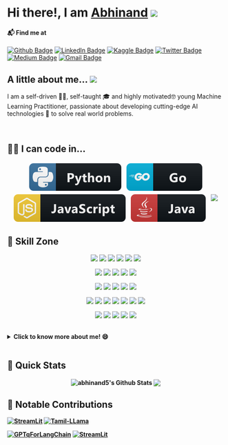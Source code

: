 <h1> Hi there!, I am <a href="https://github.com/abhinand5">Abhinand</a> <img src="https://emojis.slackmojis.com/emojis/images/1531849430/4246/blob-sunglasses.gif?1531849430" width="30px"> </h1>

#### 📬 Find me at 
[![Github Badge](http://img.shields.io/badge/-GitHub-black?style=flat-square&logo=twitter&logoColor=white&link=https://github.com/abhinand5)](https://github.com/abhinand5) [![LinkedIn Badge](https://img.shields.io/badge/-LinkedIn-blue?style=flat-square&logo=Linkedin&logoColor=white&link=https://www.linkedin.com/in/abhinand-05/)](https://linkedin.com/in/abhinand-05) [![Kaggle Badge](http://img.shields.io/badge/-Kaggle-black?style=flat-square&logo=kaggle&link=https://www.kaggle.com/abhinand05/)](https://www.kaggle.com/abhinand05) [![Twitter Badge](http://img.shields.io/badge/-Twitter-9cf?style=flat-square&logo=twitter&logoColor=darkblue&link=https://twitter.com/abhinand5899)](https://twitter.com/abhinand5899)  [![Medium Badge](https://img.shields.io/badge/-Medium-black?style=flat-square&logo=Medium&link=https://medium.com/@abhinand05)](https://medium.com/@abhinand05) [![Gmail Badge](https://img.shields.io/badge/-Gmail-d14836?style=flat-square&logo=Gmail&logoColor=white&link=mailto:abhinandb.ml@gmail.com)](mailto:abhinandb.ml@gmail.com)



## A little about me...  <img src="https://media.giphy.com/media/VgCDAzcKvsR6OM0uWg/giphy.gif" width="50">

I am a self-driven 👨‍💻, self-taught 🎓 and highly motivated🤓 young Machine Learning Practitioner, passionate about developing cutting-edge AI technologies 💫 to solve real world problems.  <br/>

<br/>

## 👨‍💻 I can code in...
<p align="center">
  <!-- For more icons please follow  https://github.com/MikeCodesDotNET/ColoredBadges -->
  <img src="https://raw.githubusercontent.com/8bithemant/8bithemant/master/svg/dev/languages/python.svg" alt="python" style="vertical-align:top; margin:4px">  
    <img src="https://raw.githubusercontent.com/MikeCodesDotNET/ColoredBadges/master/svg/dev/languages/go.svg" alt="go" style="vertical-align:top; margin:4px">
    <img src="https://raw.githubusercontent.com/MikeCodesDotNET/ColoredBadges/master/svg/dev/languages/js.svg" alt="JavaScript" style="vertical-align:top; margin:4px">
    <img src="https://raw.githubusercontent.com/MikeCodesDotNET/ColoredBadges/master/svg/dev/languages/java.svg" alt="Java" style="vertical-align:top; margin:4px">
    <img src="https://img.shields.io/badge/C++%20-%2300599C.svg?&style=for-the-badge&logo=c%2B%2B&ogoColor=white" style="vertical-align:top; margin:4px"/>
</p>



##  🤹 Skill Zone
<p align="center">
<img src="https://img.shields.io/badge/TensorFlow%20-%23FF6F00.svg?&style=for-the-badge&logo=TensorFlow&logoColor=white" /> <img src="https://img.shields.io/badge/PyTorch-black?&style=for-the-badge&logo=pytorch&logoColor=red"/> <img src="https://img.shields.io/badge/Keras%20-%23D00000.svg?&style=for-the-badge&logo=Keras&logoColor=white"/> <img src="https://img.shields.io/badge/Numpy-013220?&style=for-the-badge&logo=numpy"/> <img src="https://img.shields.io/badge/Pandas-130654?&style=for-the-badge&logo=pandas"/> <img src="https://img.shields.io/badge/Scikit--Learn-grey?&style=for-the-badge&logo=scikit-learn"/> 
</p>

<p align="center">
  <img src="https://img.shields.io/badge/FastAPI-lightblue?&style=for-the-badge&logo=fastapi"/> <img src="https://img.shields.io/badge/Flask-grey?&style=for-the-badge&logo=flask"/> <img src="https://img.shields.io/badge/Go--Gin-blue?&style=for-the-badge&logo=go&logoColor=white"/> <img src="https://img.shields.io/badge/Node--Js-green?&style=for-the-badge&logo=node.js&logoColor=white"/> <img src="https://img.shields.io/badge/Express.js-404D59?style=for-the-badge" />
</p>

<p align="center">
<img src="https://img.shields.io/badge/github%20-%23121011.svg?&style=for-the-badge&logo=github&logoColor=white"/> <img src="https://img.shields.io/badge/git%20-%23F05033.svg?&style=for-the-badge&logo=git&logoColor=white"/> <img src="https://img.shields.io/badge/Postgres-lightblue?&style=for-the-badge&logo=postgresql&logoColor=black"/> <img src="https://img.shields.io/badge/MongoDB-black?&style=for-the-badge&logo=mongodb"/> <img src="https://img.shields.io/badge/Linux-black?&style=for-the-badge&logo=linux&logoColor=white"/>
</p>

<p align="center">
<img src="https://img.shields.io/badge/docker-white?&style=for-the-badge&logo=Docker&logoColor=blue"/> <img src="https://img.shields.io/badge/Kubernetes-white?&style=for-the-badge&logo=kubernetes&logoColor=blue"/> <img src="https://img.shields.io/badge/AWS-FF9900?style=for-the-badge&logo=amazonaws&logoColor=white" /> <img src="https://img.shields.io/badge/GCP-blue?style=for-the-badge&logo=google-cloud&logoColor=white" /> <img src="https://img.shields.io/badge/Spark-FF5C83?style=for-the-badge&logo=Spark AR&logoColor=white" /> <img src="https://img.shields.io/badge/Airflow-white?style=for-the-badge&logo=Apache%20Airflow&logoColor=blue" /> <img src="https://img.shields.io/badge/kubeflow-blue?style=for-the-badge&logo=Kubeflow&logoColor=blue" /> 
</p>

<p align="center">
<img src="https://img.shields.io/badge/Terraform-lightblue?style=for-the-badge&logo=terraform&logoColor=purple" /> <img src="https://img.shields.io/badge/Ansible-white?style=for-the-badge&logo=ansible&logoColor=black" />  <img src="https://img.shields.io/badge/grafana-%23F46800.svg?style=for-the-badge&logo=grafana&logoColor=white"/> <img src="https://img.shields.io/badge/nginx-%23009639.svg?style=for-the-badge&logo=nginx&logoColor=white"/> <img src="https://img.shields.io/badge/InfluxDB-22ADF6?style=for-the-badge&logo=InfluxDB&logoColor=white"/> 
</p>

<br/>

<details>
  <summary><b>Click to know more about me! 😄 <b></summary>

## ⚡️ A Few Quick Facts

- 🔭 I’m currently working on something special!
- Learning ReactJS
- <img src="https://media.giphy.com/media/WUlplcMpOCEmTGBtBW/giphy.gif" width="30">  I enjoy working on
  - 📊 Machine Learning & Data Science
  - 🔤 Natural Language Processing
  - 🖼 Computer Vision
  - 🤖 Reinforcement Learning
  - Deploying ML Models and scaling them
  - ♾️ Literally any tech
- 📝 I write technical blogs and articles
- ⚽ Football fan
- 🧊 Speed Cuber! (Sorry couldn't find Rubik's cube emoji)
- 🎮 Game occasionally
- :book: Reading Books - (These days mostly tech :slightly_smiling_face:)
- I​n​ :heart: with Astronomy and everything about :milky_way: space eversince :baby: !  


### 🖥️ My DevSetup

<img src="https://img.shields.io/badge/-ROG--G14-F5F5F5?style=flat-square&logo=data%3Aimage%2Fpng%3Bbase64%2CiVBORw0KGgoAAAANSUhEUgAAACAAAAAgCAYAAABzenr0AAADbUlEQVRYR%2B2WbUxbVRjHfy2l0PLigEiARZw6JC5u8UuHJmp02UxBIosMp0Y3dFJfAAHRMWAjl8QofnAkC5uOvcDIBnthlC1DksWELFtCIrJkxsUsfjAojBZaStt7by99u6Yf%2BKTbkEJIDOfreZ7%2F%2F5f%2FeXLO0bDCS7PC%2FqwC%2FL8S%2BNRiydbpDaYYrS4rpKpuxab0HblwRLzfnC1JAs0Ndfk%2BWTqANj5PlIPamVnvsOj1NV4e6B560JBHDdBUV5sfDgUvh9Q4nc0h%2B11usa6%2Fv%2FPQEGhTIPcZuL1sCdTXl6fF%2BDW%2F%2BsPxGXenJLdXlHZcutT14wg8boQuFTqfhuPLBtBY8%2BHJgGp4b2JKmfEpXnNf35mRm%2FCaDjrmoGcN1ObA3LIANFbteTFI%2FNCEQxVFSdxm7e%2BKmNcH4IANGtbCnya4uKgZsFgsse3t7YF7NVdWVsYlaJSbNrd%2BvdsjFX5p7bwmwVEJihxQ%2FRRUuODcC%2FDtogDKyz8rOHz44CCg%2FpvAvopSwaUYm6acvj211o7eWOidgScD0LAeWiTIdsPmrTCyKIC91dXbXVJ8zLFjLf%2BIsKHqg00eJeYnmzPQ9lHvya%2BTYMAOhgRoyYI2INkObhUyXobgogCEz99NdymZN9zi1CZjXPJL6ZmpVwVBCAuCoHdNjg%2FfdaquksGz72RL0uAk%2BNLhuxSoD8F%2BDfSMg9UMbz7IPLJ%2Fz3tgX%2B3e69Oz4SupBlkNaZOetTvl0kfTw%2FvH7P6dObd%2F22a%2BdaPbBtJaOGWEPD%2FU6WCLCBfdsNMM56MDqCoziYE1%2FRpVLH4oMfF6KKx1ujzeZCY9BaVXTjfbQZsKB9PAvwEGIma34IIDzCJkFYE3KoBI8ydlZSZ5Lvb1xzL1G4Nh3atjE2Lzx93fb5yGdbOwIxc8eeCM1A7DOi3cmYaeQihdiPl9j2BeoKSkJDE3%2B%2BFXZL%2F%2B3NYTx78Ky2LTKBw1wjdfwB%2BRup8hNghWDxT4wVQIo0sGEBESBEHrmLSPJvzl2fX8D2cKZ6FiBjJUuJMEYymQkwBPKNBXBMULNV9QAvNi5e%2B%2F9ZwcSnu741Rb5XnQS7AlDPkqbDbCIwYYD8D2N8C2LAAR0d27y4o1AcMvnd2Hfv8vJkv6FtTU1BhaW1t9KwawVMbzOlF%2FSKIFWgVYTWA1gRVP4G8olVUweX3oIAAAAABJRU5ErkJggg%3D%3D"> <img src="https://img.shields.io/badge/Windows-555555.svg?&style=flat-square&logo=windows&logoColor=0078D6"> <img src="https://img.shields.io/badge/-VirtualBox-9cf?style=flat-square&logo=data%3Aimage%2Fpng%3Bbase64%2CiVBORw0KGgoAAAANSUhEUgAAABgAAAAYCAQAAABKfvVzAAAAAmJLR0QA%2F4ePzL8AAAH%2FSURBVBgZBcFtaA4IAAfw3zP06PFF2m6UdZ0vGrq8JCK7uicvNTViXVzdzHYMI%2BTLmIvu6lBT%2B%2BDlA7EpUkJyX65rdRTdp4cPI1d8oeluXtJ5O1v7%2B%2F0AAKBok4qKTYoAAAAA1DrkuRvW2Oi2fxw2FQAAgLnOeeOs5fZYa50fNLnmgz7zAQCqNBnw2q%2B%2B1apsm2U6zdWu1SpnfHTLOuMAavwt7pisRxPK%2Buw04De1aHbQdA%2FEY18A9SLiL2V77TAbs7RYpGirDstVRMRMoFqMiBjTb4lfNGKGy7otdMmYiIgpQJVRja6KiP90WemYHksd8FZEDPjeJwWAf5XR5KmIeKzZek9ExLAWBSsMATCoGZQcMSoiImJMvxqwwT0A%2FtRhAWChioiIh74BE5Vt9wcAV%2By32HeA8U6L6FMEXzvpsG4XATilB%2FOsVgLtIjoxyTRHdSo5rheAn50DX2pWjTYRO9Tb5ZAVCjivG4BdnlkAaizWqE3Edv1afQUWGbIVgHle%2Bd9uBUzUoE1Eh80moGCfT16aAwB17orf1YLNIraAajdFxQwAgKJe8VQDWkX8iAbPxAUlAADguhh1UJuILbqNiBcAAACcEBHDIoZFxCAAAADtIiIiIiL6AAAAKHkoIiIi4r16AAAAqPNIRETESw0AAAAAk3SpeOed%2B34yGQDgM6uy1dsj1wy4AAAAAElFTkSuQmCC"> <img src="https://img.shields.io/badge/-Ubuntu-E95420?style=flat-square&logo=ubuntu&logoColor=white">  <img src="https://img.shields.io/badge/VS Code-555555?style=flat-square&logo=visual-studio-code&logoColor=007ACC"> <img src="https://img.shields.io/badge/Terminal-555555.svg?&style=flat-square&logo=powershell&logoColor=white"> <img src="https://img.shields.io/badge/Jupyter-555555.svg?&style=flat-square&logo=jupyter&logoColor=F37626"> <img src="https://img.shields.io/badge/Spotify-555555.svg?&style=flat-square&logo=spotify&logoColor=1ED760"> 

</details>

<br/>

## 🚀 Quick Stats
<p align="center">
<img align="center" src="https://github-readme-stats.vercel.app/api?username=abhinand5&show_icons=true&line_height=21&count_private=true&theme=dracula" alt="abhinand5's Github Stats" />
<img align="center" src="https://github-readme-stats.vercel.app/api/top-langs/?username=abhinand5&langs_count=6&hide=matlab&count_private=true&theme=nightowl" />
</p>

## 🤗 Notable Contributions
<p align="center">
  
  [![StreamLit](https://github-readme-stats.vercel.app/api/pin/?username=streamlit&repo=streamlit&title_color=fff&icon_color=f9f9f9&text_color=9f9f9f&bg_color=151515)](https://github.com/streamlit/streamlit)
  [![Tamil-LLama](https://github-readme-stats.vercel.app/api/pin/?username=abhinand5&repo=tamil-llama&title_color=fff&icon_color=f9f9f9&text_color=9f9f9f&bg_color=151515)](https://github.com/abhinand5/tamil-llama/tree/main)
  
  [![GPTqForLangChain](https://github-readme-stats.vercel.app/api/pin/?username=abhinand5&repo=gptq_for_langchain&title_color=fff&icon_color=f9f9f9&text_color=9f9f9f&bg_color=151515)](https://github.com/abhinand5/gptq_for_langchain)
  [![StreamLit](https://github-readme-stats.vercel.app/api/pin/?username=FengcunLi&repo=CloudSimPy&title_color=fff&icon_color=f9f9f9&text_color=9f9f9f&bg_color=151515)](https://github.com/FengcunLi/CloudSimPy)
</p>
